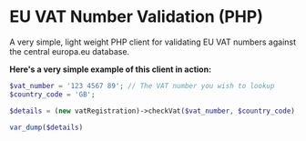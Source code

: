 # EU VAT Number Validation (PHP)
A very simple, light weight PHP client for validating EU VAT numbers against the central europa.eu database.

**Here's a very simple example of this client in action:**
```PHP
$vat_number = '123 4567 89'; // The VAT number you wish to lookup
$country_code = 'GB';

$details = (new vatRegistration)->checkVat($vat_number, $country_code);

var_dump($details)
```
